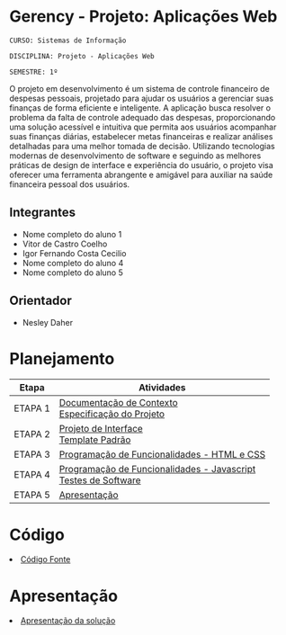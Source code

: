 # Gerency - Projeto: Aplicações Web

`CURSO: Sistemas de Informação`

`DISCIPLINA: Projeto - Aplicações Web`

`SEMESTRE: 1º`

O projeto em desenvolvimento é um sistema de controle financeiro de despesas pessoais, projetado para ajudar os usuários a gerenciar suas finanças de forma eficiente e inteligente. A aplicação busca resolver o problema da falta de controle adequado das despesas, proporcionando uma solução acessível e intuitiva que permita aos usuários acompanhar suas finanças diárias, estabelecer metas financeiras e realizar análises detalhadas para uma melhor tomada de decisão. Utilizando tecnologias modernas de desenvolvimento de software e seguindo as melhores práticas de design de interface e experiência do usuário, o projeto visa oferecer uma ferramenta abrangente e amigável para auxiliar na saúde financeira pessoal dos usuários.

## Integrantes

* Nome completo do aluno 1
* Vitor de Castro Coelho
* Igor Fernando Costa Cecilio
* Nome completo do aluno 4
* Nome completo do aluno 5

## Orientador

* Nesley Daher

# Planejamento

| Etapa         | Atividades |
|  :----:   | ----------- |
| ETAPA 1         |[Documentação de Contexto](docs/context.md) <br> [Especificação do Projeto](docs/especification.md) |
| ETAPA 2         |[Projeto de Interface](docs/interface.md) <br> [Template Padrão](docs/template.md) |
| ETAPA 3         |[Programação de Funcionalidades - HTML e CSS](docs/development.md) |
| ETAPA 4        |[Programação de Funcionalidades - Javascript](docs/development.md) <br> [Testes de Software ](docs/tests.md) |
| ETAPA 5         | [Apresentação](presentation/README.md) |

# Código

<li><a href="src/README.md"> Código Fonte</a></li>

# Apresentação

<li><a href="presentation/README.md"> Apresentação da solução</a></li>
